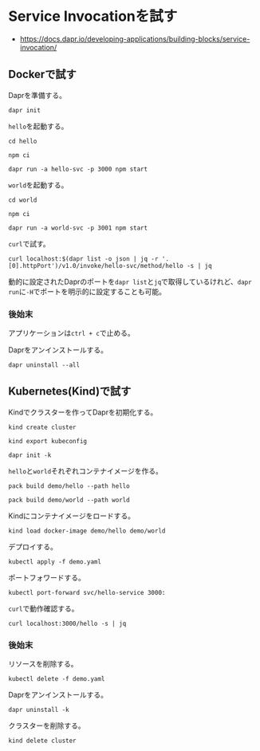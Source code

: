 # Service Invocationを試す

- https://docs.dapr.io/developing-applications/building-blocks/service-invocation/

## Dockerで試す

Daprを準備する。

```
dapr init
```

`hello`を起動する。

```
cd hello
```

```
npm ci
```

```
dapr run -a hello-svc -p 3000 npm start
```

`world`を起動する。

```
cd world
```

```
npm ci
```

```
dapr run -a world-svc -p 3001 npm start
```

`curl`で試す。

```
curl localhost:$(dapr list -o json | jq -r '.[0].httpPort')/v1.0/invoke/hello-svc/method/hello -s | jq
```

動的に設定されたDaprのポートを`dapr list`と`jq`で取得しているけれど、`dapr run`に`-H`でポートを明示的に設定することも可能。

### 後始末

アプリケーションは`ctrl + c`で止める。

Daprをアンインストールする。

```
dapr uninstall --all
```

## Kubernetes(Kind)で試す

Kindでクラスターを作ってDaprを初期化する。

```
kind create cluster
```

```
kind export kubeconfig
```

```
dapr init -k
```

`hello`と`world`それぞれコンテナイメージを作る。

```
pack build demo/hello --path hello
```

```
pack build demo/world --path world
```

Kindにコンテナイメージをロードする。

```
kind load docker-image demo/hello demo/world
```

デプロイする。

```
kubectl apply -f demo.yaml
```

ポートフォワードする。

```
kubectl port-forward svc/hello-service 3000:
```

`curl`で動作確認する。

```
curl localhost:3000/hello -s | jq
```

### 後始末

リソースを削除する。

```
kubectl delete -f demo.yaml
```

Daprをアンインストールする。

```
dapr uninstall -k
```

クラスターを削除する。

```
kind delete cluster
```

